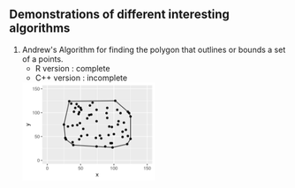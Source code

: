 ## Demonstrations of different interesting algorithms

1. Andrew's Algorithm for finding the polygon that outlines or bounds
   a set of a points.
   - R version   : complete
   - C++ version : incomplete 
   <img src="screenshots/convexhull/1.png" width=50% height=50%>
